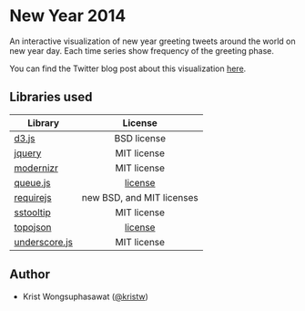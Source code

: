 # New Year 2014

An interactive visualization of new year greeting tweets around the world on new year day. Each time series show frequency of the greeting phase.

You can find the Twitter blog post about this visualization [here](https://blog.twitter.com/2014/everybody-everywhere-ringing-in-2014).

## Libraries used

| Library       | License       |
| ------------- |:-------------:|
| [d3.js](http://d3js.org/) | BSD license |
| [jquery]() | MIT license |
| [modernizr](http://modernizr.com/) | MIT license |
| [queue.js](https://github.com/mbostock/queue) | [license](https://github.com/mbostock/queue/blob/master/LICENSE) |
| [requirejs](http://requirejs.org/) | new BSD, and MIT licenses |
| [sstooltip](https://github.com/kristw/sstooltip) | MIT license |
| [topojson](https://github.com/mbostock/topojson) | [license](https://github.com/mbostock/topojson/blob/master/LICENSE) |
| [underscore.js](http://underscorejs.org/) | MIT license |

## Author

 * Krist Wongsuphasawat ([@kristw](https://twitter.com/kristw))


